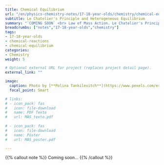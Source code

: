 ```yaml
---
title: Chemical Equilibrium
url: "/en/physics-chemistry-notes/17-18-year-olds/chemistry/chemical-equilibrium"
subtitle: Le Chatelier's Principle and Heterogeneous Equilibrium
summary: "`COMING SOON` <br> Law of Mass Action. Le Chatelier's Principle. Heterogeneous Equilibrium."
breadcrumbs: ["notes","17-18-year-olds","chemistry"]
tags:
- 17-18-year-olds
- chemical-reactions
- chemical-equilibrium
categories:
- Chemistry
weight: 5

# Optional external URL for project (replaces project detail page).
external_link: ""

image:
  caption: Photo by [**Polina Tankilevitch**](https://www.pexels.com/es-es/@polina-tankilevitch) on [Pexels](https://www.pexels.com/es-es/)
  focal_point: Smart

# links:
# - icon_pack: fas
#   icon: file-download
#   name: PDF Texto
#   url: MAS_texto.pdf
  
# - icon_pack: fas
#   icon: file-download
#   name: Póster
#   url: MAS_poster.pdf

---
```


{{% callout note %}}
Coming soon...
{{% /callout %}}
